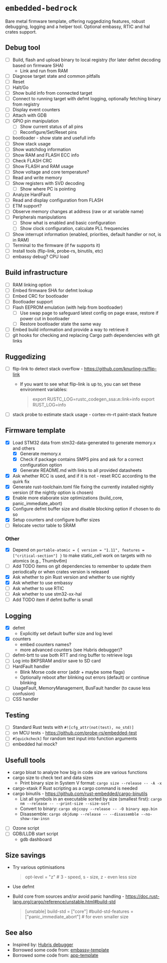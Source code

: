 # `embedded-bedrock`

Bare metal firmware template, offering ruggedizing features, robust debugging, logging and a helper tool.
Optional embassy, RTIC and hal crates support.

## Debug tool

* [ ] Build, flash and upload binary to local registry (for later defmt decoding based on firmware SHA)
    * Link and run from RAM
* [ ] Diagnose target state and common pitfalls
* [ ] Reset
* [ ] Halt/Go
* [ ] Show build info from connected target
* [ ] Connect to running target with defmt logging, optionally fetching binary from registry
* [ ] Display event counters
* [ ] Attach with GDB
* [ ] GPIO pin manipulation
    * [ ] Show current status of all pins
    * [ ] Reconfigure/Set/Reset pins
* [ ] bootloader - show state and usefull info
* [ ] Show stack usage
* [ ] Show watchdog information
* [ ] Show RAM and FLASH ECC info
* [ ] Check FLASH CRC
* [ ] Show FLASH and RAM usage
* [ ] Show voltage and core temperature?
* [ ] Read and write memory
* [ ] Show registers with SVD decoding
    * [ ] Show where PC is pointing
* [ ] Analyze HardFault
* [ ] Read and display configuration from FLASH
* [ ] ETM support?
* [ ] Observe memory changes at address (raw or at variable name)
* [ ] Peripherals manipulations
    * [ ] Show what is enabled and basic configuration
    * [ ] Show clock configuration, calculate PLL frequencies
* [ ] Show interrupt information (enabled, priorities, default handler or not, is in RAM)
* [ ] Terminal to the firmware (if fw supports it)
* [ ] Install tools (flip-link, probe-rs, binutils, etc)
* [ ] embassy debug? CPU load

## Build infrastructure

* [ ] RAM linking option
* [ ] Embed firmware SHA for defmt lookup
* [ ] Embed CRC for bootloader
* [ ] Bootloader support
* [ ] Flash EEPROM emulation (with help from bootloader)
    * [ ] Use swap page to safeguard latest config on page erase, restore if power cut in bootloader
    * [ ] Restore bootloader state the same way
* [ ] Embed build information and provide a way to retrieve it
* [ ] git hooks for checking and replacing Cargo path dependencies with git links

## Ruggedizing

* [ ] flip-link to detect stack overflow - https://github.com/knurling-rs/flip-link
    - If you want to see what flip-link is up to, you can set these environment variables:

      > export RUSTC_LOG=rustc_codegen_ssa::back::link=info
      export RUST_LOG=info

>

* [ ] stack probe to estimate stack usage - cortex-m-rt paint-stack feature

## Firmware template

* [x] Load STM32 data from stm32-data-generated to generate memory.x and others
    * [x] Generate memory.x
    * [x] Check if package contains SMPS pins and ask for a correct configuration option
    * [x] Generate README.md with links to all provided datasheets
* [x] Ask whether RCC is used, and if it is not - reset RCC according to the quirk fix
* [x] Generate rust-toolchain.toml file fixing the currently installed nightly version (if the nightly option is chosen)
* [x] Enable more elaborate size optimizations (build_core, panic_immediate_abort)
* [x] Configure defmt buffer size and disable blocking option if chosen to do so
* [x] Setup counters and configure buffer sizes
* [ ] Relocate vector table to SRAM

### Other

* [x] Depend on `portable-atomic = { version = "1.11", features = ["critical-section"] }` to make static_cell work on
  targets with no atomics (e.g., Thumbv6m)
* [ ] Add TODO items on git dependencies to remember to update them periodically or when crates version is released
* [x] Ask whether to pin Rust version and whether to use nightly
* [x] Ask whether to use embassy
* [ ] Ask whether to use RTIC
* [ ] Ask whether to use stm32-xx-hal
* [ ] Add TODO item if defmt buffer is small

## Logging

* [x] defmt
    * Explicitly set default buffer size and log level
* [x] counters
    - embed counters names?
    - more advanced counters (see Hubris debugger)?
* [ ] defmt-brtt to use both RTT and ring buffer to retrieve logs
* [ ] Log into BKPSRAM and/or save to SD card
* [ ] HardFault handler
    - Blink Morse code error (addr + maybe some flags)
    - Optionally reboot after blinking out errors (default) or continue blinking
* [ ] UsageFault, MemoryManagement, BusFault handler (to cause less confusion)
* [ ] CSS handler

## Testing

* [ ] Standard Rust tests with `#![cfg_attr(not(test), no_std)]`
* [ ] on MCU tests - https://github.com/probe-rs/embedded-test
* [ ] `#[quickcheck]` for random test input into function arguments
* [ ] embedded hal mock?

## Usefull tools

- cargo bloat to analyze how big in code size are various functions
- cargo size to check text and data sizes
    - Print binary size in System V format: `cargo size --release -- -A -x`
- cargo-xtask if Rust scripting as a cargo command is needed
- cargo binutils - https://github.com/rust-embedded/cargo-binutils
    - List all symbols in an executable sorted by size (smallest first):
      `cargo nm --release -- --print-size --size-sort`
    - Convert to binary: `cargo objcopy --release -- -O binary app.bin`
    - Disassemble: `cargo objdump --release -- --disassemble --no-show-raw-insn`

* [ ] Ozone script
* [ ] GDB/LLDB start script
    - gdb dashboard

## Size savings

- Try various optimisations

  > opt-level = "z" # 3 - speed, s - size, z - even less size

>

- Use defmt
- Build core from sources and/or avoid panic
  handling - https://doc.rust-lang.org/cargo/reference/unstable.html#build-std

  > [unstable]
  build-std = ["core"]
  #build-std-features = ["panic_immediate_abort"] # for even smaller size

>

## See also

- Inspired by: [Hubris debugger](https://github.com/oxidecomputer/humility?tab=readme-ov-file#commands)
- Borrowed some code from: [embassy-template](https://github.com/lulf/embassy-template/tree/main)
- Borrowed some code from: [app-template](https://github.com/knurling-rs/app-template)
